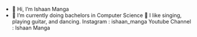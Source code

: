 - 👋 Hi, I’m Ishaan Manga
- 🌱 I’m currently doing bachelors in Computer Science
  👀 I like singing, playing guitar, and dancing.
      Instagram       : ishaan_manga
      Youtube Channel : Ishaan Manga
      

<!---
imanga2/imanga2 is a ✨ special ✨ repository because its `README.md` (this file) appears on your GitHub profile.
You can click the Preview link to take a look at your changes.
--->
